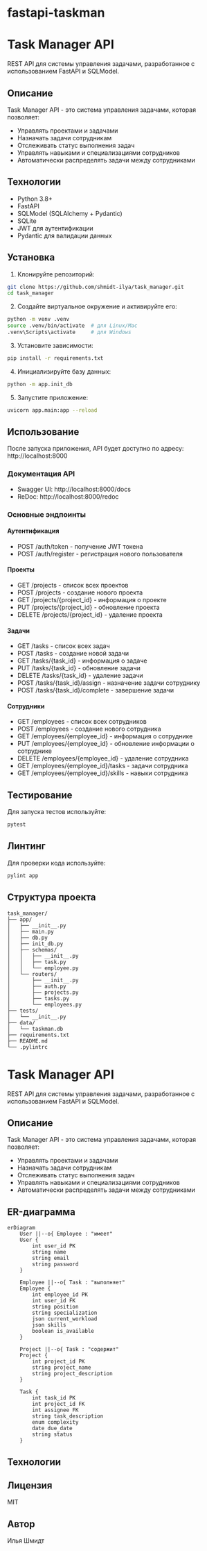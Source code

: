 # fastapi-taskman
# Task Manager API

REST API для системы управления задачами, разработанное с использованием FastAPI и SQLModel.

## Описание

Task Manager API - это система управления задачами, которая позволяет:
- Управлять проектами и задачами
- Назначать задачи сотрудникам
- Отслеживать статус выполнения задач
- Управлять навыками и специализациями сотрудников
- Автоматически распределять задачи между сотрудниками

## Технологии

- Python 3.8+
- FastAPI
- SQLModel (SQLAlchemy + Pydantic)
- SQLite
- JWT для аутентификации
- Pydantic для валидации данных

## Установка

1. Клонируйте репозиторий:
```bash
git clone https://github.com/shmidt-ilya/task_manager.git
cd task_manager
```

2. Создайте виртуальное окружение и активируйте его:
```bash
python -m venv .venv
source .venv/bin/activate  # для Linux/Mac
.venv\Scripts\activate     # для Windows
```

3. Установите зависимости:
```bash
pip install -r requirements.txt
```

4. Инициализируйте базу данных:
```bash
python -m app.init_db
```

5. Запустите приложение:
```bash
uvicorn app.main:app --reload
```

## Использование

После запуска приложения, API будет доступно по адресу: http://localhost:8000

### Документация API

- Swagger UI: http://localhost:8000/docs
- ReDoc: http://localhost:8000/redoc

### Основные эндпоинты

#### Аутентификация
- POST /auth/token - получение JWT токена
- POST /auth/register - регистрация нового пользователя

#### Проекты
- GET /projects - список всех проектов
- POST /projects - создание нового проекта
- GET /projects/{project_id} - информация о проекте
- PUT /projects/{project_id} - обновление проекта
- DELETE /projects/{project_id} - удаление проекта

#### Задачи
- GET /tasks - список всех задач
- POST /tasks - создание новой задачи
- GET /tasks/{task_id} - информация о задаче
- PUT /tasks/{task_id} - обновление задачи
- DELETE /tasks/{task_id} - удаление задачи
- POST /tasks/{task_id}/assign - назначение задачи сотруднику
- POST /tasks/{task_id}/complete - завершение задачи

#### Сотрудники
- GET /employees - список всех сотрудников
- POST /employees - создание нового сотрудника
- GET /employees/{employee_id} - информация о сотруднике
- PUT /employees/{employee_id} - обновление информации о сотруднике
- DELETE /employees/{employee_id} - удаление сотрудника
- GET /employees/{employee_id}/tasks - задачи сотрудника
- GET /employees/{employee_id}/skills - навыки сотрудника

## Тестирование

Для запуска тестов используйте:
```bash
pytest
```

## Линтинг

Для проверки кода используйте:
```bash
pylint app
```

## Структура проекта

```
task_manager/
├── app/
│   ├── __init__.py
│   ├── main.py
│   ├── db.py
│   ├── init_db.py
│   ├── schemas/
│   │   ├── __init__.py
│   │   ├── task.py
│   │   └── employee.py
│   └── routers/
│       ├── __init__.py
│       ├── auth.py
│       ├── projects.py
│       ├── tasks.py
│       └── employees.py
├── tests/
│   └── __init__.py
├── data/
│   └── taskman.db
├── requirements.txt
├── README.md
└── .pylintrc
```

# Task Manager API

REST API для системы управления задачами, разработанное с использованием FastAPI и SQLModel.

## Описание

Task Manager API - это система управления задачами, которая позволяет:
- Управлять проектами и задачами
- Назначать задачи сотрудникам
- Отслеживать статус выполнения задач
- Управлять навыками и специализациями сотрудников
- Автоматически распределять задачи между сотрудниками

## ER-диаграмма

```mermaid
erDiagram
    User ||--o{ Employee : "имеет"
    User {
        int user_id PK
        string name
        string email
        string password
    }
    
    Employee ||--o{ Task : "выполняет"
    Employee {
        int employee_id PK
        int user_id FK
        string position
        string specialization
        json current_workload
        json skills
        boolean is_available
    }
    
    Project ||--o{ Task : "содержит"
    Project {
        int project_id PK
        string project_name
        string project_description
    }
    
    Task {
        int task_id PK
        int project_id FK
        int assignee FK
        string task_description
        enum complexity
        date due_date
        string status
    }
```

## Технологии
## Лицензия

MIT

## Автор

Илья Шмидт
